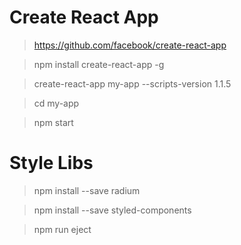 # Create React App

> https://github.com/facebook/create-react-app

> npm install create-react-app -g

> create-react-app my-app --scripts-version 1.1.5 

> cd my-app

> npm start


# Style Libs

> npm install --save radium 

> npm install --save styled-components
 
> npm run eject


